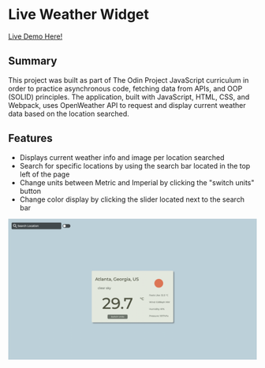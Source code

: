 # Live Weather Widget

[Live Demo Here!](https://zflegle3.github.io/weather-app/)

## Summary

This project was built as part of The Odin Project JavaScript curriculum in order to practice asynchronous code, fetching data from APIs, and OOP (SOLID) principles. The application, built with JavaScript, HTML, CSS, and Webpack, uses OpenWeather API to request and display current weather data based on the location searched. 

## Features
* Displays current weather info and image per location searched
* Search for specific locations by using the search bar located in the top left of the page
* Change units between Metric and Imperial by clicking the "switch units" button
* Change color display by clicking the slider located next to the search bar

![demo image](https://raw.githubusercontent.com/zflegle3/weather-app/main/src/images/weather-app-demo.png)
